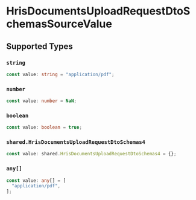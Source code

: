 # HrisDocumentsUploadRequestDtoSchemasSourceValue


## Supported Types

### `string`

```typescript
const value: string = "application/pdf";
```

### `number`

```typescript
const value: number = NaN;
```

### `boolean`

```typescript
const value: boolean = true;
```

### `shared.HrisDocumentsUploadRequestDtoSchemas4`

```typescript
const value: shared.HrisDocumentsUploadRequestDtoSchemas4 = {};
```

### `any[]`

```typescript
const value: any[] = [
  "application/pdf",
];
```


